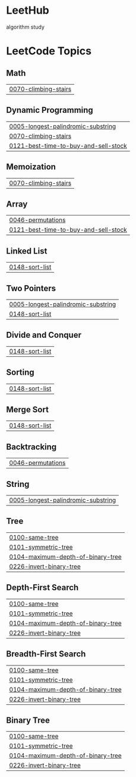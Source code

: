 # LeetHub
algorithm study

<!---LeetCode Topics Start-->
# LeetCode Topics
## Math
|  |
| ------- |
| [0070-climbing-stairs](https://github.com/changhee16/LeetCode/tree/master/0070-climbing-stairs) |
## Dynamic Programming
|  |
| ------- |
| [0005-longest-palindromic-substring](https://github.com/changhee16/LeetCode/tree/master/0005-longest-palindromic-substring) |
| [0070-climbing-stairs](https://github.com/changhee16/LeetCode/tree/master/0070-climbing-stairs) |
| [0121-best-time-to-buy-and-sell-stock](https://github.com/changhee16/LeetCode/tree/master/0121-best-time-to-buy-and-sell-stock) |
## Memoization
|  |
| ------- |
| [0070-climbing-stairs](https://github.com/changhee16/LeetCode/tree/master/0070-climbing-stairs) |
## Array
|  |
| ------- |
| [0046-permutations](https://github.com/changhee16/LeetCode/tree/master/0046-permutations) |
| [0121-best-time-to-buy-and-sell-stock](https://github.com/changhee16/LeetCode/tree/master/0121-best-time-to-buy-and-sell-stock) |
## Linked List
|  |
| ------- |
| [0148-sort-list](https://github.com/changhee16/LeetCode/tree/master/0148-sort-list) |
## Two Pointers
|  |
| ------- |
| [0005-longest-palindromic-substring](https://github.com/changhee16/LeetCode/tree/master/0005-longest-palindromic-substring) |
| [0148-sort-list](https://github.com/changhee16/LeetCode/tree/master/0148-sort-list) |
## Divide and Conquer
|  |
| ------- |
| [0148-sort-list](https://github.com/changhee16/LeetCode/tree/master/0148-sort-list) |
## Sorting
|  |
| ------- |
| [0148-sort-list](https://github.com/changhee16/LeetCode/tree/master/0148-sort-list) |
## Merge Sort
|  |
| ------- |
| [0148-sort-list](https://github.com/changhee16/LeetCode/tree/master/0148-sort-list) |
## Backtracking
|  |
| ------- |
| [0046-permutations](https://github.com/changhee16/LeetCode/tree/master/0046-permutations) |
## String
|  |
| ------- |
| [0005-longest-palindromic-substring](https://github.com/changhee16/LeetCode/tree/master/0005-longest-palindromic-substring) |
## Tree
|  |
| ------- |
| [0100-same-tree](https://github.com/changhee16/LeetCode/tree/master/0100-same-tree) |
| [0101-symmetric-tree](https://github.com/changhee16/LeetCode/tree/master/0101-symmetric-tree) |
| [0104-maximum-depth-of-binary-tree](https://github.com/changhee16/LeetCode/tree/master/0104-maximum-depth-of-binary-tree) |
| [0226-invert-binary-tree](https://github.com/changhee16/LeetCode/tree/master/0226-invert-binary-tree) |
## Depth-First Search
|  |
| ------- |
| [0100-same-tree](https://github.com/changhee16/LeetCode/tree/master/0100-same-tree) |
| [0101-symmetric-tree](https://github.com/changhee16/LeetCode/tree/master/0101-symmetric-tree) |
| [0104-maximum-depth-of-binary-tree](https://github.com/changhee16/LeetCode/tree/master/0104-maximum-depth-of-binary-tree) |
| [0226-invert-binary-tree](https://github.com/changhee16/LeetCode/tree/master/0226-invert-binary-tree) |
## Breadth-First Search
|  |
| ------- |
| [0100-same-tree](https://github.com/changhee16/LeetCode/tree/master/0100-same-tree) |
| [0101-symmetric-tree](https://github.com/changhee16/LeetCode/tree/master/0101-symmetric-tree) |
| [0104-maximum-depth-of-binary-tree](https://github.com/changhee16/LeetCode/tree/master/0104-maximum-depth-of-binary-tree) |
| [0226-invert-binary-tree](https://github.com/changhee16/LeetCode/tree/master/0226-invert-binary-tree) |
## Binary Tree
|  |
| ------- |
| [0100-same-tree](https://github.com/changhee16/LeetCode/tree/master/0100-same-tree) |
| [0101-symmetric-tree](https://github.com/changhee16/LeetCode/tree/master/0101-symmetric-tree) |
| [0104-maximum-depth-of-binary-tree](https://github.com/changhee16/LeetCode/tree/master/0104-maximum-depth-of-binary-tree) |
| [0226-invert-binary-tree](https://github.com/changhee16/LeetCode/tree/master/0226-invert-binary-tree) |
<!---LeetCode Topics End-->
